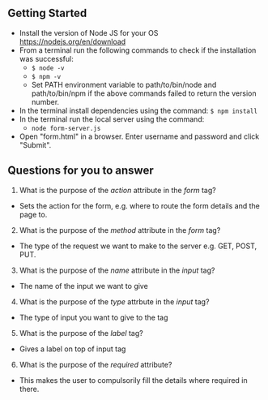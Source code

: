 ## Getting Started

- Install the version of Node JS for your OS https://nodejs.org/en/download
- From a terminal run the following commands to check if the installation was successful:
  - `$ node -v`
  - `$ npm -v`
  - Set PATH environment variable to path/to/bin/node and path/to/bin/npm if the above commands failed to return the version number.
- In the terminal install dependencies using the command:
    `$ npm install`
- In the terminal run the local server using the command:
  - `node form-server.js`
- Open "form.html" in a browser. Enter username and password and click "Submit".

## Questions for you to answer
1. What is the purpose of the _action_ attribute in the _form_ tag?
- Sets the action for the form, e.g. where to route the form details and the page to.
2. What is the purpose of the _method_ attribute in the _form_ tag?
- The type of the request we want to make to the server e.g. GET, POST, PUT.
3. What is the purpose of the _name_ attribute in the _input_ tag?
- The name of the input we want to give 
4. What is the purpose of the _type_ attrbute in the _input_ tag?
- The type of input you want to give to the tag
5. What is the purpose of the _label_ tag?
- Gives a label on top of input tag
6. What is the purpose of the _required_ attribute?
- This makes the user to compulsorily fill the details where required in there.

